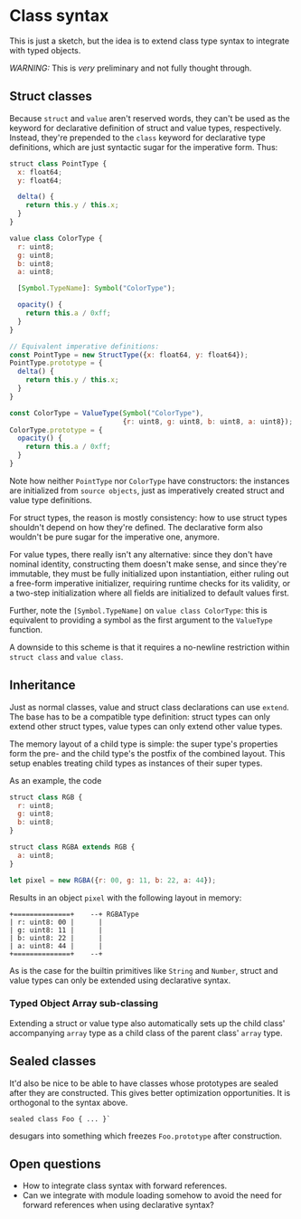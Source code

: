 # Class syntax

This is just a sketch, but the idea is to extend class type syntax to
integrate with typed objects.

*WARNING:* This is *very* preliminary and not fully thought through.

## Struct classes

Because `struct` and `value` aren't reserved words, they can't be used as the
keyword for declarative definition of struct and value types, respectively.
Instead, they're prepended to the `class` keyword for declarative type
definitions, which are just syntactic sugar for the imperative form. Thus:

```js
struct class PointType {
  x: float64;
  y: float64;

  delta() {
    return this.y / this.x;
  }
}

value class ColorType {
  r: uint8;
  g: uint8;
  b: uint8;
  a: uint8;

  [Symbol.TypeName]: Symbol("ColorType");

  opacity() {
    return this.a / 0xff;
  }
}

// Equivalent imperative definitions:
const PointType = new StructType({x: float64, y: float64});
PointType.prototype = {
  delta() {
    return this.y / this.x;
  }
}

const ColorType = ValueType(Symbol("ColorType"),
                            {r: uint8, g: uint8, b: uint8, a: uint8});
ColorType.prototype = {
  opacity() {
    return this.a / 0xff;
  }
}
```

Note how neither `PointType` nor `ColorType` have constructors: the instances
are initialized from `source objects`, just as imperatively created struct and
value type definitions.

For struct types, the reason is mostly consistency: how to use struct types
shouldn't depend on how they're defined. The declarative form also wouldn't be
pure sugar for the imperative one, anymore.

For value types, there really isn't any alternative: since they don't have
nominal identity, constructing them doesn't make sense, and since they're
immutable, they must be fully initialized upon instantiation, either ruling out
a free-form imperative initializer, requiring runtime checks for its validity,
or a two-step initialization where all fields are initialized to default values
first.

Further, note the `[Symbol.TypeName]` on `value class ColorType`: this is
equivalent to providing a symbol as the first argument to the `ValueType`
function.

A downside to this scheme is that it requires a no-newline restriction within
`struct class` and `value class`.

## Inheritance

Just as normal classes, value and struct class declarations can use `extend`.
The base has to be a compatible type definition: struct types can only extend
other struct types, value types can only extend other value types.

The memory layout of a child type is simple: the super type's properties form
the pre- and the child type's the postfix of the combined layout. This setup
enables treating child types as instances of their super types.

As an example, the code

```js
struct class RGB {
  r: uint8;
  g: uint8;
  b: uint8;
}

struct class RGBA extends RGB {
  a: uint8;
}

let pixel = new RGBA({r: 00, g: 11, b: 22, a: 44});
```

Results in an object `pixel` with the following layout in memory:

    +==============+    --+ RGBAType
    | r: uint8: 00 |      |
    | g: uint8: 11 |      |
    | b: uint8: 22 |      |
    | a: uint8: 44 |      |
    +==============+    --+

As is the case for the builtin primitives like `String` and `Number`,
struct and value types can only be extended using declarative syntax.

### Typed Object Array sub-classing

Extending a struct or value type also automatically sets up the child class'
accompanying `array` type as a child class of the parent class' `array` type.

## Sealed classes

It'd also be nice to be able to have classes whose prototypes are
sealed after they are constructed. This gives better optimization
opportunities. It is orthogonal to the syntax above.

```
sealed class Foo { ... }`
```

desugars into something which freezes `Foo.prototype` after
construction.

## Open questions

- How to integrate class syntax with forward references.
- Can we integrate with module loading somehow to avoid the need for
  forward references when using declarative syntax?
